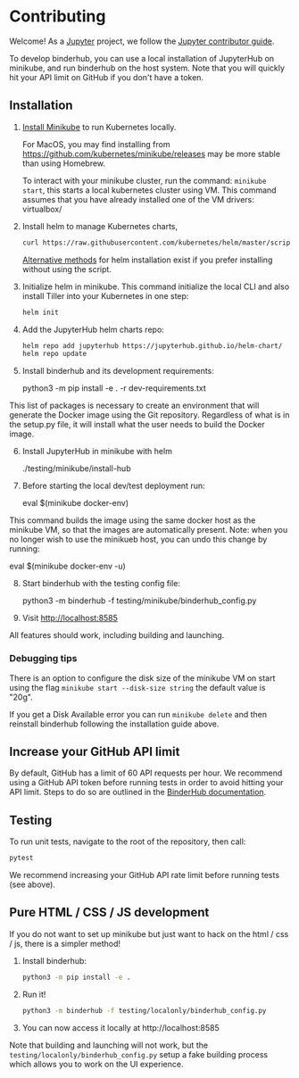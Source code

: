 # Contributing

Welcome! As a [Jupyter](https://jupyter.org) project, we follow the [Jupyter contributor guide](https://jupyter.readthedocs.io/en/latest/contributor/content-contributor.html).

To develop binderhub, you can use a local installation of JupyterHub on minikube,
and run binderhub on the host system.  Note that you will quickly hit your API limit
on GitHub if you don't have a token.

## Installation

1. [Install Minikube](https://kubernetes.io/docs/tasks/tools/install-minikube/) to run Kubernetes locally.
   
   For MacOS, you may find installing from https://github.com/kubernetes/minikube/releases may be
   more stable than using Homebrew.
   
   To interact with your minikube cluster, run the command: `minikube start`, this starts a local kubernetes cluster using VM. This command assumes that you have already installed one of the VM drivers: virtualbox/

2. Install helm to manage Kubernetes charts,

   ```bash
   curl https://raw.githubusercontent.com/kubernetes/helm/master/scripts/get | bash
   ```

   [Alternative methods](https://docs.helm.sh/using_helm/#installing-the-helm-client) for helm installation
   exist if you prefer installing without using the script.

3. Initialize helm in minikube. This command initialize the local CLI and also install Tiller into your Kubernetes in one step:

   ```bash
   helm init
   ```
4. Add the JupyterHub helm charts repo:

   ```bash
   helm repo add jupyterhub https://jupyterhub.github.io/helm-chart/
   helm repo update
   ```

5. Install binderhub and its development requirements:

      python3 -m pip install -e . -r dev-requirements.txt
          
  This list of packages is necessary to create an environment that will generate the Docker image using the Git repository. Regardless of what is in the setup.py file, it will install what the user needs to build the Docker image.
  
6. Install JupyterHub in minikube with helm

    ./testing/minikube/install-hub
  
7. Before starting the local dev/test deployment run:

    eval $(minikube docker-env)
    
  This command builds the image using the same docker host as the minikube VM, so that the images are automatically present.
  Note: when you no longer wish to use the minikueb host, you can undo this change by running:
  
   eval $(minikube docker-env -u)

8. Start binderhub with the testing config file:

    python3 -m binderhub -f testing/minikube/binderhub_config.py

9. Visit [http://localhost:8585](http://localhost:8585)

All features should work, including building and launching.

### Debugging tips

There is an option to configure the disk size of the minikube VM on start using the flag `minikube start --disk-size string` the default value is "20g".

If you get a Disk Available error you can run `minikube delete` and then reinstall binderhub following the installation guide above.

## Increase your GitHub API limit

By default, GitHub has a limit of 60 API requests per hour. We recommend
using a GitHub API token before running tests
in order to avoid hitting your API limit. Steps to do so are outlined in
the [BinderHub documentation](https://binderhub.readthedocs.io/en/latest/setup-binderhub.html#increase-your-github-api-limit).

## Testing

To run unit tests, navigate to the root of the repository, then call:

  ```bash
  pytest
  ```

We recommend increasing your GitHub API rate limit before running tests (see above).

## Pure HTML / CSS / JS development

If you do not want to set up minikube but just want to hack on the html / css / js,
there is a simpler method!

1. Install binderhub:

   ```bash
   python3 -m pip install -e .
   ```

2. Run it!

   ```bash
   python3 -m binderhub -f testing/localonly/binderhub_config.py
   ```

3. You can now access it locally at http://localhost:8585

Note that building and launching will not work, but the
`testing/localonly/binderhub_config.py` setup a fake building process which
allows you to work on the UI experience.
